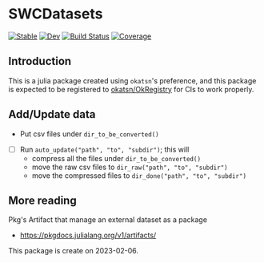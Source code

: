 # SWCDatasets

[![Stable](https://img.shields.io/badge/docs-stable-blue.svg)](https://okatsn.github.io/SWCDatasets.jl/stable/)
[![Dev](https://img.shields.io/badge/docs-dev-blue.svg)](https://okatsn.github.io/SWCDatasets.jl/dev/)
[![Build Status](https://github.com/okatsn/SWCDatasets.jl/actions/workflows/CI.yml/badge.svg?branch=main)](https://github.com/okatsn/SWCDatasets.jl/actions/workflows/CI.yml?query=branch%3Amain)
[![Coverage](https://codecov.io/gh/okatsn/SWCDatasets.jl/branch/main/graph/badge.svg)](https://codecov.io/gh/okatsn/SWCDatasets.jl)


## Introduction

This is a julia package created using `okatsn`'s preference, and this package is expected to be registered to [okatsn/OkRegistry](https://github.com/okatsn/OkRegistry) for CIs to work properly.

## Add/Update data
- Put csv files under `dir_to_be_converted()`
- [ ] Run `auto_update("path", "to", "subdir")`; this will 
    - compress all the files under `dir_to_be_converted()`
    - move the raw csv files to `dir_raw("path", "to", "subdir")`
    - move the compressed files to `dir_done("path", "to", "subdir")`


## More reading
Pkg's Artifact that manage an external dataset as a package
- https://pkgdocs.julialang.org/v1/artifacts/

This package is create on 2023-02-06.
